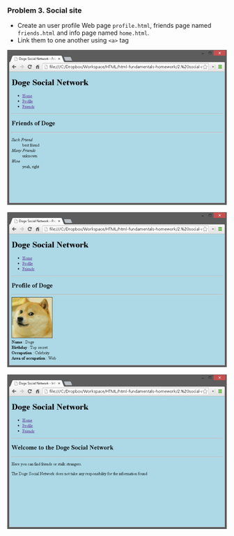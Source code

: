 ### Problem 3. Social site
*	Create an user profile Web page `profile.html`, friends page named `friends.html` and info page named `home.html`.
*	Link them to one another using `<a>` tag

![picture3](images/task3_1.png)

![picture4](images/task3_2.png)

![picture5](images/task3_3.png)